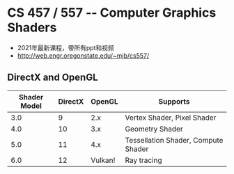 # CS 457 / 557 -- Computer Graphics Shaders

* 2021年最新课程，带所有ppt和视频
* http://web.engr.oregonstate.edu/~mjb/cs557/


## DirectX and OpenGL

| Shader Model | DirectX | OpenGL  | Supports                            |
|--------------|---------|---------|-------------------------------------|
| 3.0          | 9       | 2.x     | Vertex Shader, Pixel Shader         |
| 4.0          | 10      | 3.x     | Geometry Shader                     |
| 5.0          | 11      | 4.x     | Tessellation Shader, Compute Shader |
| 6.0          | 12      | Vulkan! | Ray tracing                         |
